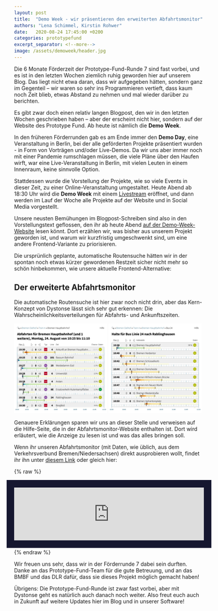 ```yaml
---
layout: post
title:  "Demo Week - wir präsentieren den erweiterten Abfahrtsmonitor"
authors: "Lena Schimmel, Kirstin Rohwer"
date:   2020-08-24 17:45:00 +0200
categories: prototypefund
excerpt_separator: <!--more-->
image: /assets/demoweek/header.jpg
---
```


Die 6 Monate Förderzeit der Prototype-Fund-Runde 7 sind fast vorbei, und es ist in den letzten Wochen ziemlich ruhig geworden hier auf unserem Blog. Das liegt nicht etwa daran, dass wir aufgegeben hätten, sondern ganz im Gegenteil – wir waren so sehr ins Programmieren vertieft, dass kaum noch Zeit blieb, etwas Abstand zu nehmen und mal wieder darüber zu berichten.

Es gibt zwar doch einen relativ langen Blogpost, den wir in den letzten Wochen geschrieben haben – aber der erscheint nicht hier, sondern auf der Website des Prototype Fund. Ab heute ist nämlich die **Demo Week**.

<!--more-->

In den früheren Förderrunden gab es am Ende immer den **Demo Day**, eine Veranstaltung in Berlin, bei der alle geförderten Projekte präsentiert wurden - in Form von Vorträgen und/oder Live-Demos. Da wir uns aber immer noch mit einer Pandemie rumschlagen müssen, die viele Pläne über den Haufen wirft, war eine Live-Veranstaltung in Berlin, mit vielen Leuten in einem Innenraum, keine sinnvolle Option.

Stattdessen wurde die Vorstellung der Projekte, wie so viele Events in dieser Zeit, zu einer Online-Veranstaltung umgestaltet. Heute Abend ab 18:30 Uhr wird die **Demo Week** mit einem [Livestream](http://demoweek.prototypefund.de/stream) eröffnet, und dann werden im Lauf der Woche alle Projekte auf der Website und in Social Media vorgestellt.

Unsere neusten Bemühungen im Blogpost-Schreiben sind also in den Vorstellungstext geflossen, den ihr ab heute Abend [auf der Demo-Week-Website](https://demoweek.prototypefund.de/projects/02-dystonse.html) lesen könnt. Dort erzählen wir, was bisher aus unserem Projekt geworden ist, und warum wir kurzfristig umgeschwenkt sind, um eine andere Frontend-Variante zu priorisieren.

Die ursprünlich geplante, automatische Routensuche hätten wir in der spontan noch etwas kürzer gewordenen Restzeit sicher nicht mehr so schön hinbekommen, wie unsere aktuelle Frontend-Alternative:

## Der erweiterte Abfahrtsmonitor

Die automatische Routensuche ist hier zwar noch nicht drin, aber das Kern-Konzept von Dystonse lässt sich sehr gut erkennen: Die Wahrscheinlichkeitsverteilungen für Abfahrts- und Ankunftszeiten.

<style>
.dystonse-image {
   width: 49%;
}

@media (max-width: 844px) {
  .dystonse-image {
    width: 100%;
  }
}
</style>

<a href="/assets/demoweek/abfahrten.png"><img class="dystonse-image" title="Screenshot 1" src="/assets/demoweek/abfahrten.png"></a>
<a href="/assets/demoweek/halte.png"><img class="dystonse-image" title="Screenshot 2" src="/assets/demoweek/halte.png"></a>

Genauere Erklärungen sparen wir uns an dieser Stelle und verweisen auf die Hilfe-Seite, die in der Abfahrtsmonitor-Website enthalten ist. Dort wird erläutert, wie die Anzeige zu lesen ist und was das alles bringen soll.

Wenn ihr unseren Abfahrtsmonitor (mit Daten, wie üblich, aus dem Verkehrsverbund Bremen/Niedersachsen) direkt ausprobieren wollt, findet ihr ihn unter [diesem Link](https://monitor.dystonse.org) oder gleich hier:

{% raw %}
<iframe frameborder="no" marginwidth="0" marginheight="0" width="100%" height="140" src="https://monitor.dystonse.org/embed" style="border: 20px solid #161730; margin-left: -20px;"></iframe>
{% endraw %}


Wir freuen uns sehr, dass wir in der Förderrunde 7 dabei sein durften. Danke an das Prototype-Fund-Team für die gute Betreuung, und an das BMBF und das DLR dafür, dass sie dieses Projekt möglich gemacht haben!

Übrigens: Die Prototype-Fund-Runde ist zwar fast vorbei, aber mit Dystonse geht es natürlich auch danach noch weiter. Also freut euch auch in Zukunft auf weitere Updates hier im Blog und in unserer Software!

